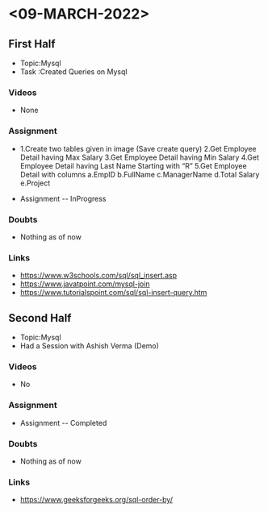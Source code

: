 # <09-MARCH-2022>

## First Half

- Topic:Mysql
- Task :Created Queries on Mysql 

### Videos

- None

### Assignment 

- 1.Create two tables given in image (Save create query)
  2.Get Employee Detail having Max Salary
  3.Get Employee Detail having Min Salary
  4.Get Employee Detail having Last Name Starting with “R”
  5.Get Employee Detail with columns
	a.EmpID
	b.FullName
	c.ManagerName
	d.Total Salary
	e.Project 

- Assignment <Status> -- InProgress

### Doubts

- Nothing as of now

### Links

- https://www.w3schools.com/sql/sql_insert.asp
- https://www.javatpoint.com/mysql-join
- https://www.tutorialspoint.com/sql/sql-insert-query.htm

## Second Half

- Topic:Mysql
- Had a Session with Ashish Verma (Demo) 

### Videos

- No

### Assignment 

- Assignment <Status> -- Completed

### Doubts

- Nothing as of now 

### Links

- https://www.geeksforgeeks.org/sql-order-by/